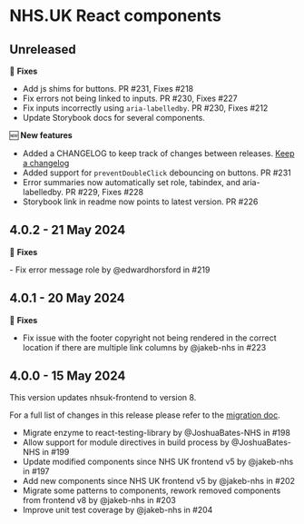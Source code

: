 # NHS.UK React components

## Unreleased

:wrench: **Fixes**

* Add js shims for buttons. PR #231, Fixes #218
* Fix errors not being linked to inputs. PR #230, Fixes #227
* Fix inputs incorrectly using `aria-labelledby`. PR #230, Fixes #212
* Update Storybook docs for several components.

:new: **New features**

* Added a CHANGELOG to keep track of changes between releases. [Keep a changelog](https://keepachangelog.com)
* Added support for `preventDoubleClick` debouncing on buttons. PR #231
* Error summaries now automatically set role, tabindex, and aria-labelledby. PR #229, Fixes #228
* Storybook link in readme now points to latest version. PR #226

## 4.0.2 - 21 May 2024

:wrench: **Fixes**

*-* Fix error message role by @edwardhorsford in #219

## 4.0.1 - 20 May 2024

:wrench: **Fixes**

* Fix issue with the footer copyright not being rendered in the correct location if there are multiple link columns by @jakeb-nhs in #223

## 4.0.0 - 15 May 2024

This version updates nhsuk-frontend to version 8.

For a full list of changes in this release please refer to the [migration doc](https://github.com/NHSDigital/nhsuk-react-components/blob/feature/nhsuk-frontend-v8/docs/upgrade-to-4.0.md).

* Migrate enzyme to react-testing-library by @JoshuaBates-NHS in #198
* Allow support for module directives in build process by @JoshuaBates-NHS in #199
* Update modified components since NHS UK frontend v5 by @jakeb-nhs in #197
* Add new components since NHS UK frontend v5 by @jakeb-nhs in #202
* Migrate some patterns to components, rework removed components from frontend v8 by @jakeb-nhs in #203
* Improve unit test coverage by @jakeb-nhs in #204
